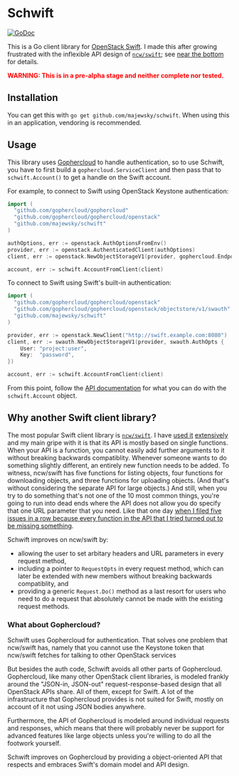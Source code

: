 # Schwift

[![GoDoc](https://godoc.org/github.com/majewsky/schwift?status.svg)](https://godoc.org/github.com/majewsky/schwift)

This is a Go client library for [OpenStack Swift](https://github.com/openstack/swift). I made this after growing
frustrated with the inflexible API design of [`ncw/swift`](https://github.com/ncw/swift); see [near the
bottom](#why-another-swift-client-library) for details.

<p style="color:red;font-weight:bold">WARNING: This is in a pre-alpha stage and neither complete nor tested.</p>

## Installation

You can get this with `go get github.com/majewsky/schwift`. When using this in an application, vendoring is recommended.

## Usage

This library uses [Gophercloud](https://github.com/gophercloud/gophercloud) to handle authentication, so to use Schwift, you have to first build a `gophercloud.ServiceClient` and then pass that to `schwift.Account()` to get a handle on the Swift account.

For example, to connect to Swift using OpenStack Keystone authentication:

```go
import (
  "github.com/gophercloud/gophercloud"
  "github.com/gophercloud/gophercloud/openstack"
  "github.com/majewsky/schwift"
)

authOptions, err := openstack.AuthOptionsFromEnv()
provider, err := openstack.AuthenticatedClient(authOptions)
client, err := openstack.NewObjectStorageV1(provider, gophercloud.EndpointOpts{})

account, err := schwift.AccountFromClient(client)
```

To connect to Swift using Swift's built-in authentication:

```go
import (
  "github.com/gophercloud/gophercloud/openstack"
  "github.com/gophercloud/gophercloud/openstack/objectstore/v1/swauth"
  "github.com/majewsky/schwift"
)

provider, err := openstack.NewClient("http://swift.example.com:8080")
client, err := swauth.NewObjectStorageV1(provider, swauth.AuthOpts {
    User: "project:user",
    Key:  "password",
})

account, err := schwift.AccountFromClient(client)
```

From this point, follow the [API documentation](https://godoc.org/github.com/majewsky/schwift) for what you can do with
the `schwift.Account` object.

## Why another Swift client library?

The most popular Swift client library is [`ncw/swift`](https://github.com/ncw/swift). I have [used
it](https://github.com/docker/distribution/pull/2441) [extensively](https://github.com/sapcc/swift-http-import) and my
main gripe with it is that its API is mostly based on single functions. When your API is a function, you cannot easily
add further arguments to it without breaking backwards compatiblity. Whenever someone wants to do something slightly
different, an entirely new function needs to be added. To witness, ncw/swift has five functions for listing objects,
four functions for downloading objects, and three functions for uploading objects. (And that's without considering the
separate API for large objects.) And still, when you try to do something that's not one of the 10 most common things,
you're going to run into dead ends where the API does not allow you do specify that one URL parameter that you need.
Like that one day [when I filed five issues in a row because every function in the API that I tried turned out to be
missing something](https://github.com/ncw/swift/issues?utf8=%E2%9C%93&q=is%3Aissue+author%3Amajewsky+created%3A2017-11).

Schwift improves on ncw/swift by:

- allowing the user to set arbitary headers and URL parameters in every request method,
- including a pointer to `RequestOpts` in every request method, which can later be extended with new members without
  breaking backwards compatiblity, and
- providing a generic `Request.Do()` method as a last resort for users who need to do a request that absolutely cannot
  be made with the existing request methods.

### What about Gophercloud?

Schwift uses Gophercloud for authentication. That solves one problem that ncw/swift has, namely that you cannot
use the Keystone token that ncw/swift fetches for talking to other OpenStack services

But besides the auth code, Schwift avoids all other parts of Gophercloud. Gophercloud, like many other OpenStack client
libraries, is modeled frankly around the "JSON-in, JSON-out" request-response-based design that all OpenStack APIs
share. All of them, except for Swift. A lot of the infrastructure that Gophercloud provides is not suited for Swift,
mostly on account of it not using JSON bodies anywhere.

Furthermore, the API of Gophercloud is modeled around individual requests and responses, which means that there will
probably never be support for advanced features like large objects unless you're willing to do all the footwork
yourself.

Schwift improves on Gophercloud by providing a object-oriented API that respects and embraces Swift's domain model and
API design.
